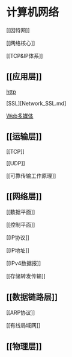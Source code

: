 # 计算机网络

[[因特网]]

[[网络核心]]

[[TCP&IP体系]]

## [[应用层]]

[http](NetWork_Http.md)

[SSL][Network_SSL.md]

[Web多媒体](Network_Web_Media.md)

## [[运输层]]

[[TCP]]

[[UDP]]

[[可靠传输工作原理]]

## [[网络层]]

[[数据平面]]

[[控制平面]]

[[IP协议]]

[[IP地址]]

[[IPv4数据报]]

[[存储转发传输]]

## [[数据链路层]]

[[ARP协议]]

[[有线局域网]]

## [[物理层]]

